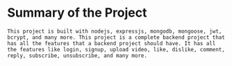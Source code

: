 # Summary of the Project
`This project is built with nodejs, expressjs, mongodb, mongoose, jwt, bcrypt, and many more. This project is a complete backend project that has all the features that a backend project should have. It has all the features like login, signup, upload video, like, dislike, comment, reply, subscribe, unsubscribe, and many more.`
